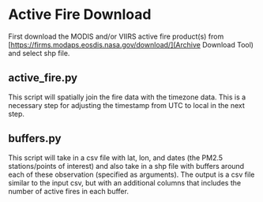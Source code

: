 # Active Fire Download
First download the MODIS and/or VIIRS active fire product(s) from [https://firms.modaps.eosdis.nasa.gov/download/](Archive Download Tool) and select shp file.

## active_fire.py
This script will spatially join the fire data with the timezone data. This is a necessary step for adjusting the timestamp from UTC to local in the next step.

## buffers.py
This script will take in a csv file with lat, lon, and dates (the PM2.5 stations/points of interest) and also take in a shp file with buffers around each of these observation (specified as arguments). The output is a csv file similar to the input csv, but with an additional columns that includes the number of active fires in each buffer.
